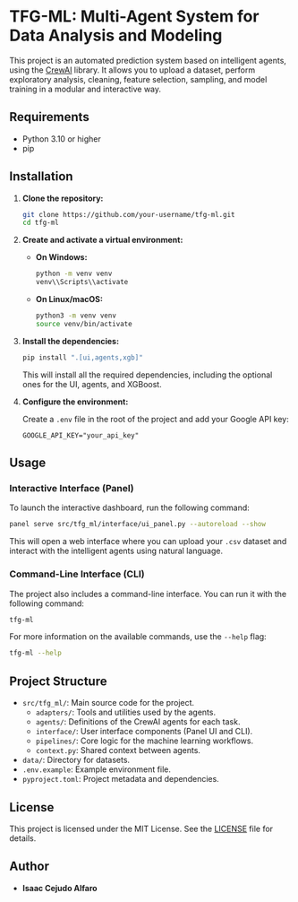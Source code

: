 # TFG-ML: Multi-Agent System for Data Analysis and Modeling

This project is an automated prediction system based on intelligent agents, using the [CrewAI](https://docs.crewai.com) library. It allows you to upload a dataset, perform exploratory analysis, cleaning, feature selection, sampling, and model training in a modular and interactive way.

## Requirements

- Python 3.10 or higher
- pip

## Installation

1.  **Clone the repository:**
    ```bash
    git clone https://github.com/your-username/tfg-ml.git
    cd tfg-ml
    ```

2.  **Create and activate a virtual environment:**

    -   **On Windows:**
        ```bash
        python -m venv venv
        venv\\Scripts\\activate
        ```

    -   **On Linux/macOS:**
        ```bash
        python3 -m venv venv
        source venv/bin/activate
        ```

3.  **Install the dependencies:**
    ```bash
    pip install ".[ui,agents,xgb]"
    ```
    This will install all the required dependencies, including the optional ones for the UI, agents, and XGBoost.

4.  **Configure the environment:**

    Create a `.env` file in the root of the project and add your Google API key:
    ```env
    GOOGLE_API_KEY="your_api_key"
    ```

## Usage

### Interactive Interface (Panel)

To launch the interactive dashboard, run the following command:
```bash
panel serve src/tfg_ml/interface/ui_panel.py --autoreload --show
```
This will open a web interface where you can upload your `.csv` dataset and interact with the intelligent agents using natural language.

### Command-Line Interface (CLI)

The project also includes a command-line interface. You can run it with the following command:
```bash
tfg-ml
```
For more information on the available commands, use the `--help` flag:
```bash
tfg-ml --help
```

## Project Structure

-   `src/tfg_ml/`: Main source code for the project.
    -   `adapters/`: Tools and utilities used by the agents.
    -   `agents/`: Definitions of the CrewAI agents for each task.
    -   `interface/`: User interface components (Panel UI and CLI).
    -   `pipelines/`: Core logic for the machine learning workflows.
    -   `context.py`: Shared context between agents.
-   `data/`: Directory for datasets.
-   `.env.example`: Example environment file.
-   `pyproject.toml`: Project metadata and dependencies.

## License

This project is licensed under the MIT License. See the [LICENSE](LICENSE) file for details.

## Author

-   **Isaac Cejudo Alfaro**
